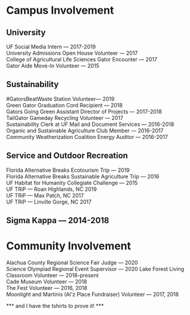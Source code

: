 # Campus Involvement
## University 
UF Social Media Intern — 2017-2019  
University Admissions Open House Volunteer — 2017  
College of Agricultural Life Sciences Gator Encounter — 2017   
Gator Aide Move-In Volunteer — 2015 

## Sustainability
#GatorsBeatWaste Station Volunteer— 2019  
Green Gator Graduation Cord Recipient — 2018  
Gators Going Green Assistant Director of Projects — 2017-2018  
TailGator Gameday Recycling Volunteer — 2017  
Sustainability Clerk at UF Mail and Document Services — 2016-2018  
Organic and Sustainable Agriculture Club Member — 2016-2017  
Community Weatherization Coalition Energy Auditor — 2016-2017

## Service and Outdoor Recreation
Florida Alternative Breaks Ecotourism Trip — 2019  
Florida Alternative Breaks Sustainable Agriculture Trip — 2016  
UF Habitat for Humanity Collegiate Challenge — 2015  
UF TRiP — Roan Highlands, NC 2019  
UF TRiP — Max Patch, NC 2017  
UF TRiP — Linville Gorge, NC 2017  

## Sigma Kappa — 2014-2018

# Community Involvement
Alachua County Regional Science Fair Judge — 2020  
Science Olympiad Regional Event Supervisor — 2020
Lake Forest Living Classroom Volunteer — 2018-present  
Cade Museum Volunteer — 2018  
The Fest Volunteer — 2016, 2018  
Moonlight and Martinis (Al'z Place Fundraiser) Volunteer — 2017, 2018  

*** and I have the tshirts to prove it! ***
